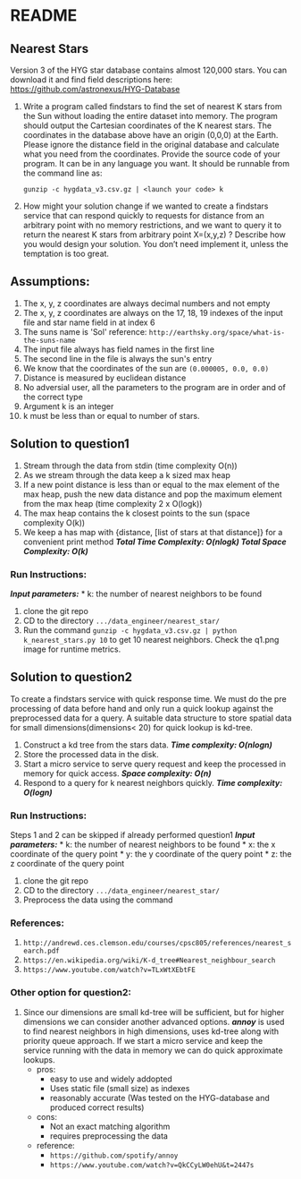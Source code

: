 # README


## Nearest Stars
Version 3 of the HYG star database contains almost 120,000 stars. You can download it and
find field descriptions here:
https://github.com/astronexus/HYG-Database
1. Write a program called findstars​ to find the set of nearest K stars from the Sun without
	loading the entire dataset into memory. The program should output the Cartesian
	coordinates of the K nearest stars. The coordinates in the database above have an
	origin (0,0,0) at the Earth. Please ignore the distance field in the original database and
	calculate what you need from the coordinates.
	Provide the source code of your program. It can be in any language you want. It should
	be runnable from the command line as:

	```gunzip -c hygdata_v3.csv.gz | <launch your code> k```

   
2. How might your solution change if we wanted to create a findstars service​ that can
	respond quickly to requests for distance from an arbitrary point with no memory
	restrictions, and we want to query it to return the nearest K stars from arbitrary point
	X=(x,y,z) ?
	Describe how you would design your solution. You don’t need implement it, unless the
	temptation is too great.

## Assumptions:
1. The x, y, z coordinates are always decimal numbers and not empty
2. The x, y, z coordinates are always on the 17, 18, 19 indexes of the input file and star name field in at index 6
3. The suns name is 'Sol' reference: ```http://earthsky.org/space/what-is-the-suns-name```
4. The input file always has field names in the first line
5. The second line in the file is always the sun's entry
6. We know that the coordinates of the sun are ```(0.000005, 0.0, 0.0)```
7. Distance is measured by euclidean distance
8. No adversial user, all the parameters to the program are in order and of the correct type
9. Argument k is an integer
10. k must be less than or equal to number of stars.

## Solution to question1
1. Stream through the data from stdin (time complexity O(n))
2. As we stream through the data keep a k sized max heap
3. If a new point distance is less than or equal to the max element of the max heap, push the new data distance and pop the maximum element from the max heap (time complexity 2 x O(logk))
4. The max heap contains the k closest points to the sun (space complexity O(k))
5. We keep a has map with {distance, [list of stars at that distance]} for a convenient print method
	***Total Time Complexity: O(nlogk)
	Total Space Complexity: O(k)***

### Run Instructions: 
***Input parameters:*** 
	* k: the number of nearest neighbors to be found
1. clone the git repo
2. CD to the directory ```.../data_engineer/nearest_star/```  
3. Run the command ```gunzip -c hygdata_v3.csv.gz | python k_nearest_stars.py 10``` to get 10 nearest neighbors.
   Check the q1.png image for runtime metrics.

## Solution to question2
To create a findstars service with quick response time. We must  do the pre processing of data before hand and only run a quick lookup against the preprocessed data for a query. A suitable data structure to store spatial data for small dimensions(dimensions< 20) for quick lookup is kd-tree. 
1. Construct a kd tree from the stars data. ***Time complexity: O(nlogn)***
2. Store the processed data in the disk.
3. Start a micro service to serve query request and keep the processed in memory for quick access. ***Space complexity: O(n)***
4. Respond to a query for k nearest neighbors quickly. ***Time complexity: O(logn)***

### Run Instructions:
Steps 1 and 2 can be skipped if already performed question1
***Input parameters:*** 
	* k: the number of nearest neighbors to be found
	* x: the x coordinate of the query point
	* y: the y coordinate of the query point
	* z: the z coordinate of the query point
1. clone the git repo
2. CD to the directory ```.../data_engineer/nearest_star/``` 
3. Preprocess the data using the command

### References:
1. ```http://andrewd.ces.clemson.edu/courses/cpsc805/references/nearest_search.pdf```
2. ```https://en.wikipedia.org/wiki/K-d_tree#Nearest_neighbour_search``` 
3. ```https://www.youtube.com/watch?v=TLxWtXEbtFE``` 

### Other option for question2:
1. Since our dimensions are small kd-tree will be sufficient, but for higher dimensions we can consider another advanced options. ***annoy*** is used to find nearest neighbors in high dimensions, uses kd-tree along with priority queue approach. If we start a micro service and keep the service running with the data in memory we can do quick approximate lookups.
	* pros: 
		* easy to use and widely addopted
		* Uses static file (small size) as indexes
		* reasonably accurate (Was tested on the HYG-database and produced correct results)
	* cons: 
		* Not an exact matching algorithm
		* requires preprocessing the data
	* reference:
		* ```https://github.com/spotify/annoy``` 
		* ```https://www.youtube.com/watch?v=QkCCyLW0ehU&t=2447s```
